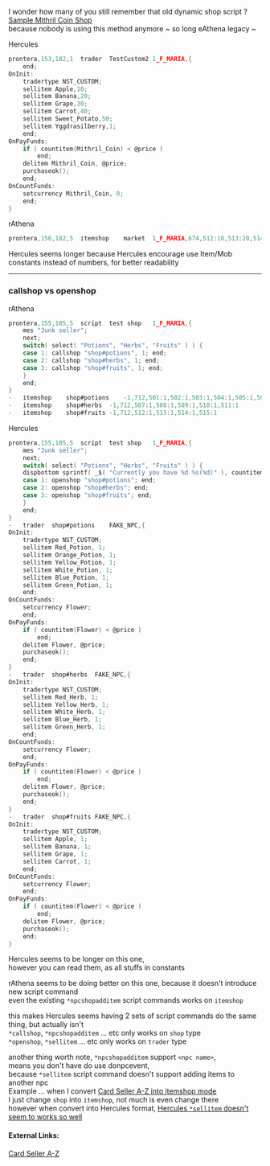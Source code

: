 I wonder how many of you still remember that old dynamic shop script ?  
[Sample Mithril Coin Shop](https://github.com/AnnieRuru/Release/blob/master/scripts/Quest%20%26%20Shops/mithril_coin_shop/mithril_coin_shop_1.1.txt)  
because nobody is using this method anymore ~ so long eAthena legacy ~

Hercules
```c
prontera,153,182,1	trader	TestCustom2	1_F_MARIA,{
	end;
OnInit:
	tradertype NST_CUSTOM;
	sellitem Apple,10;
	sellitem Banana,20;
	sellitem Grape,30;
	sellitem Carrot,40;
	sellitem Sweet_Potato,50;
	sellitem Yggdrasilberry,1;
	end;
OnPayFunds:
	if ( countitem(Mithril_Coin) < @price )
		end;
	delitem Mithril_Coin, @price;
	purchaseok();
	end;
OnCountFunds:
	setcurrency Mithril_Coin, 0;
	end;
}
```
rAthena
```c
prontera,156,182,5	itemshop	market	1_F_MARIA,674,512:10,513:20,514:30,515:40,516:50,607:1
```

Hercules seems longer because Hercules encourage use Item/Mob constants instead of numbers, for better readability

-----------------------------------

### callshop vs openshop

rAthena
```c
prontera,155,185,5	script	test shop	1_F_MARIA,{
	mes "Junk seller";
	next;
	switch( select( "Potions", "Herbs", "Fruits" ) ) {
	case 1: callshop "shop#potions", 1; end;
	case 2: callshop "shop#herbs", 1; end;
	case 3: callshop "shop#fruits", 1; end;
	}
	end;
}
-	itemshop	shop#potions	-1,712,501:1,502:1,503:1,504:1,505:1,506:1
-	itemshop	shop#herbs	-1,712,507:1,508:1,509:1,510:1,511:1
-	itemshop	shop#fruits	-1,712,512:1,513:1,514:1,515:1
```
Hercules
```c
prontera,155,185,5	script	test shop	1_F_MARIA,{
	mes "Junk seller";
	next;
	switch( select( "Potions", "Herbs", "Fruits" ) ) {
	dispbottom sprintf( _$( "Currently you have %d %s(%d)" ), countitem(Flower), getitemname(Flower), Flower );
	case 1: openshop "shop#potions"; end;
	case 2: openshop "shop#herbs"; end;
	case 3: openshop "shop#fruits"; end;
	}
	end;
}
-	trader	shop#potions	FAKE_NPC,{
OnInit:
	tradertype NST_CUSTOM;
	sellitem Red_Potion, 1;
	sellitem Orange_Potion, 1;
	sellitem Yellow_Potion, 1;
	sellitem White_Potion, 1;
	sellitem Blue_Potion, 1;
	sellitem Green_Potion, 1;
	end;
OnCountFunds:
	setcurrency Flower;
	end;
OnPayFunds:
    if ( countitem(Flower) < @price )
        end;
    delitem Flower, @price;
    purchaseok();
    end;
}
-	trader	shop#herbs	FAKE_NPC,{
OnInit:
	tradertype NST_CUSTOM;
	sellitem Red_Herb, 1;
	sellitem Yellow_Herb, 1;
	sellitem White_Herb, 1;
	sellitem Blue_Herb, 1;
	sellitem Green_Herb, 1;
	end;
OnCountFunds:
	setcurrency Flower;
	end;
OnPayFunds:
    if ( countitem(Flower) < @price )
        end;
    delitem Flower, @price;
    purchaseok();
    end;
}
-	trader	shop#fruits	FAKE_NPC,{
OnInit:
	tradertype NST_CUSTOM;
	sellitem Apple, 1;
	sellitem Banana, 1;
	sellitem Grape, 1;
	sellitem Carrot, 1;
	end;
OnCountFunds:
	setcurrency Flower;
	end;
OnPayFunds:
    if ( countitem(Flower) < @price )
        end;
    delitem Flower, @price;
    purchaseok();
    end;
}
```

Hercules seems to be longer on this one,  
however you can read them, as all stuffs in constants

rAthena seems to be doing better on this one, because it doesn't introduce new script command  
even the existing `*npcshopadditem` script commands works on `itemshop`

this makes Hercules seems having 2 sets of script commands do the same thing, but actually isn't  
`*callshop`, `*npcshopadditem` ... etc only works on `shop` type  
`*openshop`, `*sellitem` ... etc only works on `trader` type

another thing worth note, `*npcshopadditem` support `<npc name>`,  
means you don't have do use donpcevent,  
because `*sellitem` script command doesn't support adding items to another npc  
Example ... when I convert [Card Seller A-Z into itemshop mode](https://github.com/AnnieRuru/Release/blob/master/scripts/Quest%20%26%20Shops/card_seller/card_seller_r1.2.txt)  
I just change `shop` into `itemshop`, not much is even change there  
however when convert into Hercules format, [Hercules `*sellitem` doesn't seem to works so well](https://github.com/AnnieRuru/Release/blob/master/scripts/Quest%20%26%20Shops/card_seller/card_seller_1.0.txt)

#### External Links:
[Card Seller A-Z](http://herc.ws/board/topic/16586-card-seller-a-z/)
